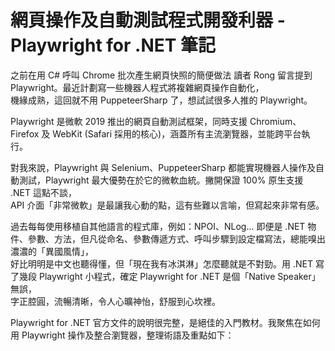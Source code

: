 # 網頁操作及自動測試程式開發利器 - Playwright for .NET 筆記  
  
之前在用 C# 呼叫 Chrome 批次產生網頁快照的簡便做法 讀者 Rong 留言提到 Playwright。最近計劃寫一些機器人程式將複雜網頁操作自動化，\
機緣成熟，這回就不用 PuppeteerSharp 了，想試試很多人推的 Playwright。  
  
Playwright 是微軟 2019 推出的網頁自動測試框架，同時支援 Chromium、Firefox 及 WebKit (Safari 採用的核心)，涵蓋所有主流瀏覽器，並能跨平台執行。  
  
對我來說，Playwright 與 Selenium、PuppeteerSharp 都能實現機器人操作及自動測試，Playwright 最大優勢在於它的微軟血統。撇開保證 100% 原生支援 .NET 這點不談，  
API 介面「非常微軟」是最讓我心動的點，這有些難以言喻，但寫起來非常有感。  
  
過去每每使用移植自其他語言的程式庫，例如：NPOI、NLog... 即便是 .NET 物件、參數、方法，但凡從命名、參數傳遞方式、呼叫步驟到設定檔寫法，總能嗅出濃濃的「異國風情」，  
好比明明是中文也聽得懂，但「現在我有冰淇淋」怎麼聽就是不對勁。用 .NET 寫了幾段 Playwright 小程式，確定 Playwright for .NET 是個「Native Speaker」無誤，  
字正腔圓，流暢清晰，令人心曠神怡，舒服到心坎裡。
  
Playwright for .NET 官方文件的說明很完整，是絕佳的入門教材。我聚焦在如何用 Playwright 操作及整合瀏覽器，整理術語及重點如下：  
